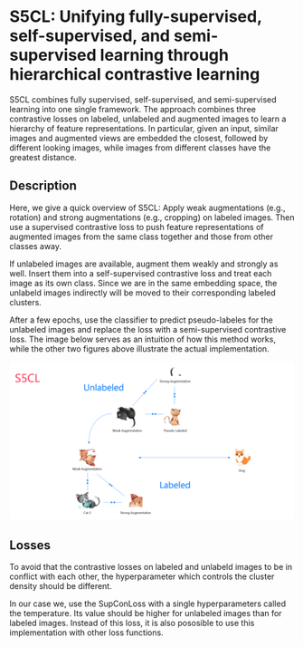 # S5CL: Unifying fully-supervised, self-supervised, and semi-supervised learning through hierarchical contrastive learning

S5CL combines fully supervised, self-supervised, and semi-supervised learning into one single framework. The approach combines three contrastive losses on labeled, unlabeled and augmented images to learn a hierarchy of feature representations. In particular, given an input, similar images and augmented views are embedded the closest, followed by different looking images, while images from different classes have the greatest distance.

## Description

Here, we give a quick overview of S5CL: Apply weak augmentations (e.g., rotation) and strong augmentations (e.g., cropping) on labeled images. Then use a supervised contrastive loss to push feature representations of augmented images from the same class together and those from other classes away. 

If unlabeled images are available, augment them weakly and strongly as well. Insert them into a self-supervised contrastive loss and treat each image as its own class. Since we are in the same embedding space, the unlabeld images indirectly will be moved to their corresponding labeled clusters. 

After a few epochs, use the classifier to predict pseudo-labeles for the unlabeled images and replace the loss with a semi-supervised contrastive loss. The image below serves as an intuition of how this method works, while the other two figures above illustrate the actual implementation. 

![illustration](img/illustration.png)


## Losses

To avoid that the contrastive losses on labeled and unlabeld images to be in conflict with each other, the hyperparameter which controls the cluster density should be different.

In our case we, use the SupConLoss with a single hyperparameters called the temperature. Its value should be higher for unlabeled images than for labeled images. Instead of this loss, it is also pososible to use this implementation with other loss functions.

